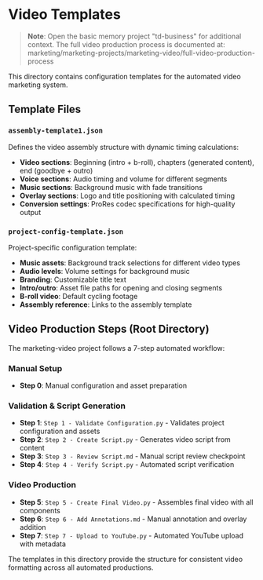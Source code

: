 # Video Templates

> **Note**: Open the basic memory project "td-business" for additional context. The full video production process is documented at: marketing/marketing-projects/marketing-video/full-video-production-process

This directory contains configuration templates for the automated video marketing system.

## Template Files

### `assembly-template1.json`
Defines the video assembly structure with dynamic timing calculations:
- **Video sections**: Beginning (intro + b-roll), chapters (generated content), end (goodbye + outro)
- **Voice sections**: Audio timing and volume for different segments
- **Music sections**: Background music with fade transitions
- **Overlay sections**: Logo and title positioning with calculated timing
- **Conversion settings**: ProRes codec specifications for high-quality output

### `project-config-template.json`
Project-specific configuration template:
- **Music assets**: Background track selections for different video types
- **Audio levels**: Volume settings for background music
- **Branding**: Customizable title text
- **Intro/outro**: Asset file paths for opening and closing segments
- **B-roll video**: Default cycling footage
- **Assembly reference**: Links to the assembly template

## Video Production Steps (Root Directory)

The marketing-video project follows a 7-step automated workflow:

### Manual Setup
- **Step 0**: Manual configuration and asset preparation

### Validation & Script Generation
- **Step 1**: `Step 1 - Validate Configuration.py` - Validates project configuration and assets
- **Step 2**: `Step 2 - Create Script.py` - Generates video script from content
- **Step 3**: `Step 3 - Review Script.md` - Manual script review checkpoint
- **Step 4**: `Step 4 - Verify Script.py` - Automated script verification

### Video Production
- **Step 5**: `Step 5 - Create Final Video.py` - Assembles final video with all components
- **Step 6**: `Step 6 - Add Annotations.md` - Manual annotation and overlay addition
- **Step 7**: `Step 7 - Upload to YouTube.py` - Automated YouTube upload with metadata

The templates in this directory provide the structure for consistent video formatting across all automated productions.
